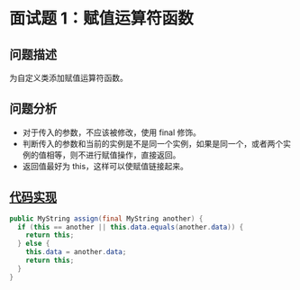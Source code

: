 # 面试题 1：赋值运算符函数

## 问题描述

为自定义类添加赋值运算符函数。

## 问题分析

* 对于传入的参数，不应该被修改，使用 final 修饰。
* 判断传入的参数和当前的实例是不是同一个实例，如果是同一个，或者两个实例的值相等，则不进行赋值操作，直接返回。
* 返回值最好为 this，这样可以使赋值链接起来。

## [代码实现][src]

```java
public MyString assign(final MyString another) {
  if (this == another || this.data.equals(another.data)) {
    return this;
  } else {
    this.data = another.data;
    return this;
  }
}
```

[src]: https://github.com/andavid/coding-interview-java/blob/master/src/_01/AssignmentOperator.java
